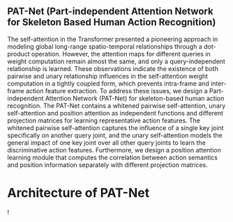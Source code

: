 ## PAT-Net (Part-independent Attention Network for Skeleton Based Human Action Recognition)
The self-attention in the Transformer presented a pioneering approach in modeling global long-range spatio-temporal relationships through a dot-product operation.
However, the attention maps for different queries in weight computation remain almost the same, and only a query-independent relationship is learned.
These observations indicate the existence of both pairwise and unary relationship influences in the self-attention weight computation in a tightly coupled form, which prevents intra-frame and inter-frame action feature extraction. 
To address these issues, we design a Part-independent  Attention Network (PAT-Net) for skeleton-based human action recognition. The PAT-Net contains a whitened pairwise self-attention, unary self-attention and position attention as independent functions and different projection matrices for learning representative action features. 
The whitened pairwise self-attention captures the influence of a single key joint specifically on another query joint, and the unary self-attention models the general impact of one key joint over all other query joints to learn the discriminative action features. Furthermore, we design a position attention learning module that computes the correlation between  action semantics and position information separately with different projection matrices. 

# Architecture of PAT-Net
!
